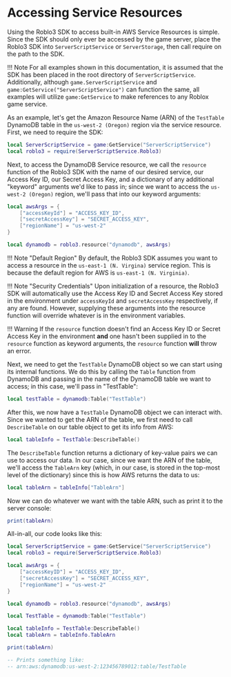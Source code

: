 # Accessing Service Resources
Using the Roblo3 SDK to access built-in AWS Service Resources is simple. Since the SDK should only ever be accessed by the game server, place the Roblo3 SDK into `ServerScriptService` or `ServerStorage`, then call require on the path to the SDK.

!!! Note
    For all examples shown in this documentation, it is assumed that the SDK has been placed in the root directory of `ServerScriptService`. Additionally, although `game.ServerScriptService` and `game:GetService("ServerScriptService")` can function the same, all examples will utilize `game:GetService` to make references to any Roblox game service.

As an example, let's get the Amazon Resource Name (ARN) of the `TestTable` DynamoDB table in the `us-west-2 (Oregon)` region via the service resource. First, we need to require the SDK:

```lua
local ServerScriptService = game:GetService("ServerScriptService")
local roblo3 = require(ServerScriptService.Roblo3)
```

Next, to access the DynamoDB Service resource, we call the `resource` function of the Roblo3 SDK with the name of our desired service, our Access Key ID, our Secret Access Key, and a dictionary of any additional "keyword" arguments we'd like to pass in; since we want to access the `us-west-2 (Oregon)` region, we'll pass that into our keyword arguments:

```lua
local awsArgs = {
    ["accessKeyId"] = "ACCESS_KEY_ID",
    ["secretAccessKey"] = "SECRET_ACCESS_KEY",
    ["regionName"] = "us-west-2"
}

local dynamodb = roblo3.resource("dynamodb", awsArgs)
```

!!! Note "Default Region"
    By default, the Roblo3 SDK assumes you want to access a resource in the `us-east-1 (N. Virgina)` service region. This is because the default region for AWS is `us-east-1 (N. Virginia)`.

!!! Note "Security Credentials"
    Upon initialization of a resource, the Roblo3 SDK will automatically use the Access Key ID and Secret Access Key stored in the environment under `accessKeyId` and `secretAccessKey` respectively, if any are found. However, supplying these arguments into the resource function will override whatever is in the environment variables.

!!! Warning 
    If the `resource` function doesn't find an Access Key ID or Secret Access Key in the environment **and** one hasn't been supplied in to the `resource` function as keyword arguments, the `resource` function **will** throw an error.

Next, we need to get the `TestTable` DynamoDB object so we can start using its internal functions. We do this by calling the `Table` function from DynamoDB and passing in the name of the DynamoDB table we want to access; in this case, we'll pass in "TestTable":

```lua
local testTable = dynamodb:Table("TestTable")
```

After this, we now have a `TestTable` DynamoDB object we can interact with. Since we wanted to get the ARN of the table, we first need to call `DescribeTable` on our table object to get its info from AWS:

```lua
local tableInfo = TestTable:DescribeTable()
```

The `DescribeTable` function returns a dictionary of key-value pairs we can use to access our data. In our case, since we want the ARN of the table, we'll access the `TableArn` key (which, in our case, is stored in the top-most level of the dictionary) since this is how AWS returns the data to us:

```lua
local tableArn = tableInfo["TableArn"]
```

Now we can do whatever we want with the table ARN, such as print it to the server console:

```lua
print(tableArn)
```

All-in-all, our code looks like this:

```lua
local ServerScriptService = game:GetService("ServerScriptService")
local roblo3 = require(ServerScriptService.Roblo3)

local awsArgs = {
    ["accessKeyID"] = "ACCESS_KEY_ID",
    ["secretAccessKey"] = "SECRET_ACCESS_KEY",
    ["regionName"] = "us-west-2"
}

local dynamodb = roblo3.resource("dynamodb", awsArgs)

local TestTable = dynamodb:Table("TestTable")

local tableInfo = TestTable:DescribeTable()
local tableArn = tableInfo.TableArn

print(tableArn)

-- Prints something like:
-- arn:aws:dynamodb:us-west-2:123456789012:table/TestTable
```
